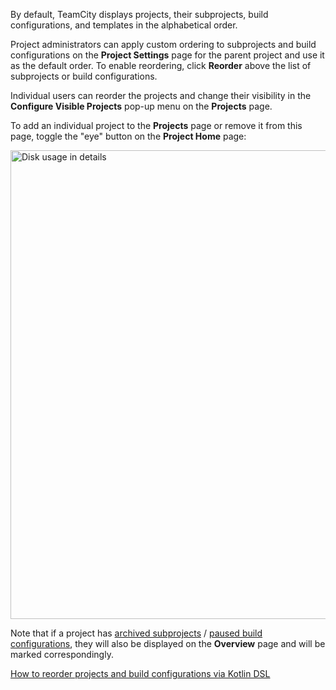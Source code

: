 [//]: # (title: Ordering Projects and Build Configurations)
[//]: # (auxiliary-id: Ordering Projects and Build Configurations)

By default, TeamCity displays projects, their subprojects, build configurations, and templates in the alphabetical order.

Project administrators can apply custom ordering to subprojects and build configurations on the __Project Settings__ page for the parent project and use it as the default order. To enable reordering, click __Reorder__ above the list of subprojects or build configurations.

Individual users can reorder the projects and change their visibility in the __Configure Visible Projects__ pop-up menu on the __Projects__ page.

To add an individual project to the __Projects__ page or remove it from this page, toggle the "eye" button on the __Project Home__ page:

<img src="eye-button.png" width="750" alt="Disk usage in details"/>

Note that if a project has [archived subprojects](archiving-projects.md) / [paused build configurations](managing-builds.md#Pausing+Several+Build+Configurations+in+Project), they will also be displayed on the __Overview__ page and will be marked correspondingly.

<seealso>
        <category ref="admin-guide">
            <a href="kotlin-dsl.md#How+to+reorder+projects+and+build+configurations">How to reorder projects and build configurations via Kotlin DSL</a>
        </category>
</seealso>
